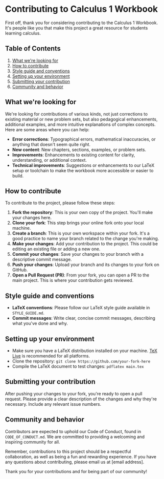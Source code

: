 # Contributing to Calculus 1 Workbook

First off, thank you for considering contributing to the Calculus 1 Workbook. It's people like you that make this project a great resource for students learning calculus.

## Table of Contents
1. [What we're looking for](#what-were-looking-for)
2. [How to contribute](#how-to-contribute)
3. [Style guide and conventions](#style-guide-and-conventions)
4. [Setting up your environment](#setting-up-your-environment)
5. [Submitting your contribution](#submitting-your-contribution)
6. [Community and behavior](#community-and-behavior)

## What we're looking for
We're looking for contributions of various kinds, not just corrections to existing material or new problem sets, but also pedagogical enhancements, additional examples, and more intuitive explanations of complex concepts. Here are some areas where you can help:
- **Error corrections**: Typographical errors, mathematical inaccuracies, or anything that doesn't seem quite right.
- **New content**: New chapters, sections, examples, or problem sets.
- **Improvements**: Enhancements to existing content for clarity, understanding, or additional context.
- **Technical improvements**: Suggestions or enhancements to our LaTeX setup or toolchain to make the workbook more accessible or easier to build.

## How to contribute
To contribute to the project, please follow these steps:
1. **Fork the repository**: This is your own copy of the project. You'll make your changes here.
2. **Clone your fork**: This step brings your online fork onto your local machine.
3. **Create a branch**: This is your own workspace within your fork. It's a good practice to name your branch related to the change you're making.
4. **Make your changes**: Add your contribution to the project. This could be editing an existing file or adding a new one.
5. **Commit your changes**: Save your changes to your branch with a descriptive commit message.
6. **Push your changes**: Upload your branch and its changes to your fork on GitHub.
7. **Open a Pull Request (PR)**: From your fork, you can open a PR to the main project. This is where your contribution gets reviewed.

## Style guide and conventions
- **LaTeX conventions**: Please follow our LaTeX style guide available in `STYLE_GUIDE.md`.
- **Commit messages**: Write clear, concise commit messages, describing what you've done and why.

## Setting up your environment
- Make sure you have a LaTeX distribution installed on your machine. [TeX Live](https://tug.org/texlive/) is recommended for all platforms.
- Clone the repository: `git clone https://github.com/your-fork-here`
- Compile the LaTeX document to test changes: `pdflatex main.tex`

## Submitting your contribution
After pushing your changes to your fork, you're ready to open a pull request. Please provide a clear description of the changes and why they're necessary. Include any relevant issue numbers.

## Community and behavior
Contributors are expected to uphold our Code of Conduct, found in `CODE_OF_CONDUCT.md`. We are committed to providing a welcoming and inspiring community for all.

Remember, contributions to this project should be a respectful collaboration, as well as being a fun and rewarding experience. If you have any questions about contributing, please email us at [email address].

Thank you for your contributions and for being part of our community!
